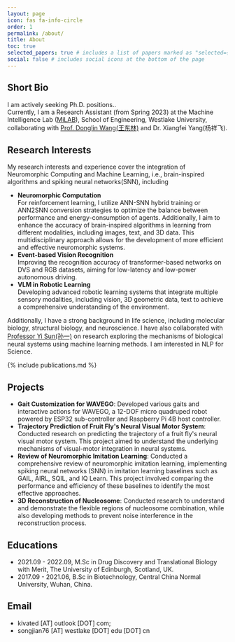 ```yaml
---
layout: page
icon: fas fa-info-circle
order: 1
permalink: /about/
title: About
toc: true
selected_papers: true # includes a list of papers marked as "selected={true}"
social: false # includes social icons at the bottom of the page
---
```


## <i class="fa-regular fa-face-laugh-wink"></i> Short Bio
<!-- I am actively seeking Ph.D. positions for the Fall 2025 intake.<br> -->
I am actively seeking Ph.D. positions..<br>
Currently, I am a Research Assistant (from Spring 2023) at the Machine Intelligence Lab ([MiLAB](https://milab.westlake.edu.cn/index.html)), School of Engineering, Westlake University, collaborating with [Prof. Donglin Wang(王东林)](https://scholar.google.ca/citations?user=-fo6wdwAAAAJ&hl) and Dr. Xiangfei Yang(杨祥飞).
## <i class="fa-brands fa-gripfire"></i> Research Interests
My research interests and experience cover the integration of Neuromorphic Computing and Machine Learning, i.e., brain-inspired algorithms and spiking neural networks(SNN), including
- **Neuromorphic Computation**<br>
For reinforcement learning, I utilize ANN-SNN hybrid training or ANN2SNN conversion strategies to optimize the balance between performance and energy-consumption of agents. Additionally, I aim to enhance the accuracy of brain-inspired algorithms in learning from different modalities, including images, text, and 3D data. This multidisciplinary approach allows for the development of more efficient and effective neuromorphic systems.
- **Event-based Vision Recognition**<br>
Improving the recognition accuracy of transformer-based networks on DVS and RGB datasets, aiming for low-latency and low-power autonomous driving.
- **VLM in Robotic Learning**<br>
Developing advanced robotic learning systems that integrate multiple sensory modalities, including vision, 3D geometric data, text to achieve a comprehensive understanding of the environment.

Additionally, I have a strong background in life science, including molecular biology, structural biology, and neuroscience. I have also collaborated with [Professor Yi Sun(孙一)](https://scholar.google.com/citations?user=MGaoXkwAAAAJ&hl) on research exploring the mechanisms of biological neural systems using machine learning methods. I am interested in NLP for Science.

{% include publications.md %}

<!-- 
## <i class="fa-solid fa-scroll"></i> Publications

- [Adaptive Spiking TD3+BC for Offline-To-Online Spiking Reinforcement Learning](https://ieeexplore.ieee.org/abstract/document/10650965)

<img src="assets/img/paper/AdaSpike.png" alt="AdaSpike project image" style="zoom: 10%;"/><br>
Xiangefei Yang, **Jian Song**, Xuetao Zhang, Donglin Wang<br>
2024 International Joint Conference on Neural Networks (IJCNN), Yokohama, Japan.<br>

- [Calibrating the Converted Spiking Reinforcement Learning](https://link.springer.com/chapter/10.1007/978-981-97-5581-3_34)<br> 
**Jian Song**, Xiangefei Yang, Xuetao Zhang, Donglin Wang<br>
2024 International Conference on Intelligent Computing(ICIC), Tianjin, China.<br>

- [Beyond Timesteps: A Novel Activation-wise Membrane Potential Propagation Mechanism for Spiking Neural Networks in 3D cloud](https://arxiv.org/abs/2502.12791)<br>
**Jian Song**, Boxuan Zheng, Xiangfei Yang, Donglin Wang<br>
Under Review<br>
-->
## <i class="fa-solid fa-clipboard-list"></i> Projects
- **Gait Customization for WAVEGO**: Developed various gaits and interactive actions for WAVEGO, a 12-DOF micro quadruped robot powered by ESP32 sub-controller and Raspberry Pi 4B host controller. 
- **Trajectory Prediction of Fruit Fly's Neural Visual Motor System**: Conducted research on predicting the trajectory of a fruit fly's neural visual motor system. This project aimed to understand the underlying mechanisms of visual-motor integration in neural systems.
- **Review of Neuromorphic Imitation Learning**: Conducted a comprehensive review of neuromorphic imitation learning, implementing spiking neural networks (SNN) in imitation learning baselines such as GAIL, AIRL, SQIL, and IQ Learn. This project involved comparing the performance and efficiency of these baselines to identify the most effective approaches.
- **3D Reconstruction of Nucleosome**: Conducted research to understand and demonstrate the flexible regions of nucleosome combination, while also developing methods to prevent noise interference in the reconstruction process.

## <i class="fa-solid fa-book"></i> Educations
- 2021.09 - 2022.09, M.Sc in Drug Discovery and Translational Biology with Merit, The University of Edinburgh, Scotland, UK.
- 2017.09 - 2021.06, B.Sc in Biotechnology, Central China Normal University, Wuhan, China.

## <i class="fa-solid fa-inbox"></i> Email
- kivated [AT] outlook [DOT] com; 
- songjian76 [AT] westlake [DOT] edu [DOT] cn


